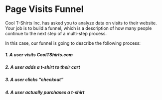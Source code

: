# Page Visits Funnel
Cool T-Shirts Inc. has asked you to analyze data on visits to their website. Your job is to build a funnel, which is a description of how many people continue to the next step of a multi-step process.

In this case, our funnel is going to describe the following process:

##### 1. A user visits CoolTShirts.com
##### 2. A user adds a t-shirt to their cart
##### 3. A user clicks “checkout”
##### 4. A user actually purchases a t-shirt
